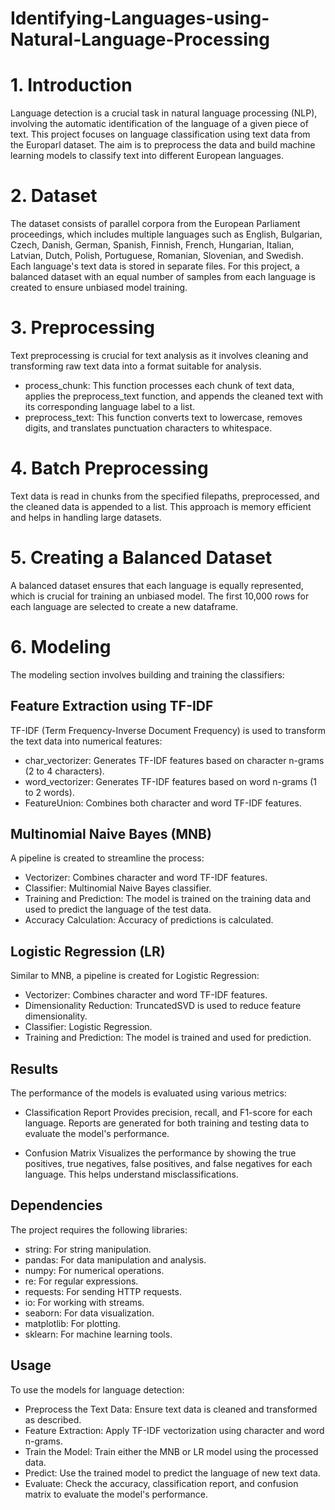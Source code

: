 # Identifying-Languages-using-Natural-Language-Processing

# 1. Introduction
Language detection is a crucial task in natural language processing (NLP), involving the automatic identification of the language of a given piece of text. This project focuses on language classification using text data from the Europarl dataset. The aim is to preprocess the data and build machine learning models to classify text into different European languages.

# 2. Dataset
The dataset consists of parallel corpora from the European Parliament proceedings, which includes multiple languages such as English, Bulgarian, Czech, Danish, German, Spanish, Finnish, French, Hungarian, Italian, Latvian, Dutch, Polish, Portuguese, Romanian, Slovenian, and Swedish. Each language's text data is stored in separate files. For this project, a balanced dataset with an equal number of samples from each language is created to ensure unbiased model training.

# 3. Preprocessing
Text preprocessing is crucial for text analysis as it involves cleaning and transforming raw text data into a format suitable for analysis.

* process_chunk: This function processes each chunk of text data, applies the preprocess_text function, and appends the cleaned text with its corresponding language label to a list.
* preprocess_text: This function converts text to lowercase, removes digits, and translates punctuation characters to whitespace.

# 4. Batch Preprocessing
Text data is read in chunks from the specified filepaths, preprocessed, and the cleaned data is appended to a list. This approach is memory efficient and helps in handling large datasets.

# 5. Creating a Balanced Dataset
A balanced dataset ensures that each language is equally represented, which is crucial for training an unbiased model. The first 10,000 rows for each language are selected to create a new dataframe.

# 6. Modeling
The modeling section involves building and training the classifiers:

## Feature Extraction using TF-IDF
TF-IDF (Term Frequency-Inverse Document Frequency) is used to transform the text data into numerical features:

* char_vectorizer: Generates TF-IDF features based on character n-grams (2 to 4 characters).
* word_vectorizer: Generates TF-IDF features based on word n-grams (1 to 2 words).
* FeatureUnion: Combines both character and word TF-IDF features.

## Multinomial Naive Bayes (MNB)
A pipeline is created to streamline the process:

* Vectorizer: Combines character and word TF-IDF features.
* Classifier: Multinomial Naive Bayes classifier.
* Training and Prediction: The model is trained on the training data and used to predict the language of the test data.
* Accuracy Calculation: Accuracy of predictions is calculated.

## Logistic Regression (LR)
Similar to MNB, a pipeline is created for Logistic Regression:

* Vectorizer: Combines character and word TF-IDF features.
* Dimensionality Reduction: TruncatedSVD is used to reduce feature dimensionality.
* Classifier: Logistic Regression.
* Training and Prediction: The model is trained and used for prediction.

## Results

The performance of the models is evaluated using various metrics:

* Classification Report
Provides precision, recall, and F1-score for each language. Reports are generated for both training and testing data to evaluate the model's performance.

* Confusion Matrix
Visualizes the performance by showing the true positives, true negatives, false positives, and false negatives for each language. This helps understand misclassifications.

## Dependencies

The project requires the following libraries:

* string: For string manipulation.
* pandas: For data manipulation and analysis.
* numpy: For numerical operations.
* re: For regular expressions.
* requests: For sending HTTP requests.
* io: For working with streams.
* seaborn: For data visualization.
* matplotlib: For plotting.
* sklearn: For machine learning tools.

## Usage

To use the models for language detection:

* Preprocess the Text Data: Ensure text data is cleaned and transformed as described.
* Feature Extraction: Apply TF-IDF vectorization using character and word n-grams.
* Train the Model: Train either the MNB or LR model using the processed data.
* Predict: Use the trained model to predict the language of new text data.
* Evaluate: Check the accuracy, classification report, and confusion matrix to evaluate the model's performance.
